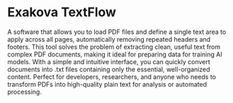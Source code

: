 # Exakova TextFlow
A software that allows you to load PDF files and define a single text area to apply across all pages, automatically removing repeated headers and footers. This tool solves the problem of extracting clean, useful text from complex PDF documents, making it ideal for preparing data for training AI models. With a simple and intuitive interface, you can quickly convert documents into .txt files containing only the essential, well-organized content. Perfect for developers, researchers, and anyone who needs to transform PDFs into high-quality plain text for analysis or automated processing.

<p align="left">
  <br/>
  <img src=""/>
</p>
